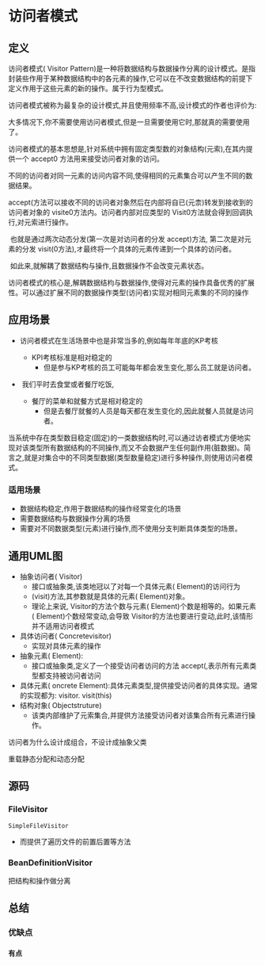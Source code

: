 # 访问者模式

## 定义

访问者模式( Visitor Pattern)是一种将数据结构与数据操作分离的设计模式。是指封装些作用于某种数据结构中的各元素的操作,它可以在不改变数据结构的前提下定义作用于这些元素的新的操作。属于行为型模式。

​	访问者模式被称为最复杂的设计模式,并且使用频率不高,设计模式的作者也评价为:

​	大多情况下,你不需要使用访问者模式,但是一旦需要使用它时,那就真的需要使用了。

​	访问者模式的基本思想是,针对系统中拥有固定类型数的对象结构(元索),在其内提供一个 accept0 方法用来接受访问者对象的访问。

​	不同的访问者对同一元素的访问内容不同,使得相同的元素集合可以产生不同的数据结果。 

​	accept(方法可以接收不同的访问者对象然后在内部将自已(元柰)转发到接收到的访问者对象的 visite0方法内。访问者内部对应类型的 Visit0方法就会得到回调执行,对元索进行操作。

​	也就是通过两次动态分发(第一次是对访问者的分发 accept)方法, 第二次是对元素的分发 visit(0方法),オ最终将一个具体的元素传递到一个具体的访问者。

​	如此来,就解耦了数据结构与操作,且数据操作不会改变元素状态。

​	访问者模式的核心是,解耦数据结枃与数据操作,使得对元素的操作具备优秀的扩展性。可以通过扩展不同的数据操作类型(访问者)实现对相同元素集的不同的操作

## 应用场景

- 访问者模式在生活场景中也是非常当多的,例如每年年底的KP考核
  - KPI考核标准是相对稳定的
    - 但是参与KP考核的员工可能每年都会发生变化,那么员工就是访问者。

- ​	我们平时去食堂或者餐厅吃饭,
  - 餐厅的菜单和就餐方式是相对稳定的
    - 但是去餐厅就餐的人员是每天都在发生变化的,因此就餐人员就是访问者。



​	当系统中存在类型数目稳定(固定)的一类数据结构时,可以通过访者模式方便地实现对该类型所有数据结构的不同操作,而又不会数据产生任何副作用(脏数据)。
​	简言之,就是对集合中的不同类型数据(类型数量稳定)进行多种操作,则使用访问者模式。

### 适用场景

- 数据结构稳定,作用于数据结构的操作经常变化的场景
- 需要数据结构与数据操作分离的场景
- 需要对不同数据类型(元素)进行操作,而不使用分支判断具体类型的场景。

## 通用UML图

- 抽象访问者( Visitor)
  - 接口或抽象类,该类地冠以了对每一个具体元素( Element)的访问行为
  - (visit)方法,其参数就是具体的元素( Element)对象。
  - 理论上来说, Visitor的方法个数与元素( Element)个数是相等的。如果元素( Element)个数经常变动,会导致 Visitor的方法也要进行变动,此时,该情形并不适用访问者模式
- 具体访问者( Concretevisitor)
  - 实现对具体元素的操作
- 抽象元素( Element):
  - 接口或抽象类,定义了一个接受访问者访问的方法 accept(,表示所有元素类型都支持被访问者访问
- 具体元素( oncrete Element):具体元素类型,提供接受访问者的具体实现。通常的实现都为: visitor. visit(this) 
- 结构对象( Objectstruture)
  - 该类内部维护了元索集合,并提供方法接受访问者对该集合所有元素进行操作。



访问者为什么设计成组合，不设计成抽象父类



重载静态分配和动态分配



## 源码

### FileVisitor

`SimpleFileVisitor`

- 而提供了遍历文件的前置后置等方法

### BeanDefinitionVisitor

把结构和操作做分离



## 总结

### 优缺点

#### 有点

